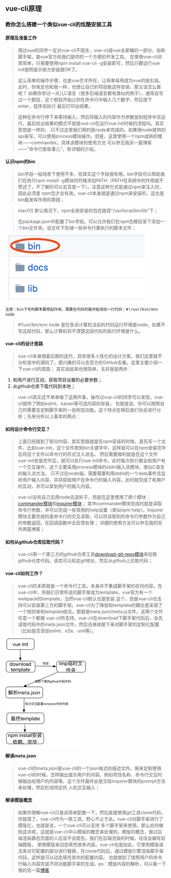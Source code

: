 ## vue-cli原理
### 教你怎么搭建一个类似vue-cli的炫酷安装工具
#### 原理及准备工作
> 用过vue的同学一定对vue-cli不陌生，vue-cli是vue全家桶的一部分，俗称脚手架。是vue官方给我们提供的一个方便的开发工具。
在使用vue-cli非常简单，只需要使用npm install vue-cli -g安装即可，然后只要运行vue init按照提示依次安装就OK了。

> 这么简单的操作步骤，也是vue艺术所在，让简单易用成为vue的座右铭。此时，你肯定也和我一样，也想让自己的项目能这样安装，那又该怎么做呢？
如果你学过一点儿C语言（很多后端语言都有类似的例子），通常会写过一个题目，这个题目开始让你在命令行中输入几个数字，然后按下enter，程序去执行
最后打印出结果。

> 这种在命令行停下来等待输入，然后将输入的内容作为参数放到程序中去运行，最后给出结果的模式不就是vue-cli在运行vue init时候的流程吗。其实思想是一样的，
只不过这里我们用的是node来完成的。如果用node提供的api来写，可以使用process模块操作。但是，这里使用一个npm成熟的模块——commander。具体该模块的使用方法
可以参见我另一篇博客——"命令行那些事儿"，有详细的介绍。

#### 认识npm的bin

> bin字段一般场景下使用不多，但其实这个字段很有用。bin字段可以帮助我们在执行npm install -g模块的时候添加PATH（PATH在系统中的作用就不赘述了，不了解的可以去百度一下）。注意这种方式是通过npm来注入的，因此必须是
npm包才会有效。vue-cli本身就是通过npm来安装的，这也是bin能发挥作用的原因；

>macOS 默认情况下，npm全局安装的包在路径"/usr/local/bin/lib"下；

> 在package.json中配置了bin字段，可以允许我们在npm包根目录下添加一个bin文件夹。该文件下存储一些命令行要执行的脚本文件；

<img src="./assets/binimg.png">

```
注意：bin下写的脚本要想起作用，需要在代码的最开始添加一行代码：#!/usr/bin/env node
```
> #!/usr/bin/env node 是在告诉计算机当前的代码运行环境是node，如果不写这段代码，那么计算机将不清楚这段代码的执行环境是什么。


#### vue-cli的设计思路
> vue-cli本身随着后期的迭代，具有很多人性化的设计方案，我们这里就不分析其中的源码了，感兴趣的可以去官方的GitHub去看。这里主要介绍一下vue-cli的思路；
其实说起来也很简单，无非就是两步：

1. 和用户进行互动，获取项目设置的必要参数；
2. 从github仓库下载代码到本地；

> vue-cli其实还不单单做了这两件事，操作过vue-cli的同学可以发现，vue-cli提供了例如eslint、karam等可选内容的安装，
也就是说，你可以按照自己的需要去定制脚手架的一些附加功能。这个特点在稍后我们也会进行分析；先来分析以上基本的两点：

#### 如何设计命令行交互？
>上面已经提到了部分内容，其实思路就是在npm安装的时候，首先写一个文件，比如vue-init，这个文件放到bin关键字中，这样就可以在npm安装完毕后将这个文件以命令行的形式注入进去。
然后需要做的就是在这个文件vue-init安装完毕后，就可以执行vue init命令，此时每次执行都会和用户有一个交互操作，这个主要采用process模块的stdin输入流模块，类似C语言的输入流方法。
只不过在node端，需要需要利用stdin的一个data事件去监听用户输入内容，并将获取用户在命令行的输入内容。此时就完成了和用户的互动，并可以拿到用户的输入内容。

> vue-cli没有自己去用node去造轮子，而是在这里使用了两个模块：[commander模块](https://github.com/tj/commander.js)和[inquirer模块](https://github.com/SBoudrias/Inquirer.js)；
其中commander模块完成的就是读取命令行参数，并可以完成一些常用的help设置（类似npm help）。Inquirer模块主要完成的是命令行的交互读取，可以将读取到的命令行参数作为自己的参数返回，在回调函数中去反馈处理；
详细的使用方法可以参见我的另外两篇博客；

#### 如何从github仓库拉取代码？

> vue-cli用一个第三方的github仓库工具[download-git-repo模块](https://github.com/flipxfx/download-git-repo/blob/master/index.js)来拉取github仓库代码。该库可以给定git地址，然后从github上拉取代码；

#### vue-cli如何工作？
> vue-cli的本质就是一个命令行工具，本身并不集成脚手架的任何内容。在vue-cli中，将我们日常所说的脚手架成为template，vue官方有一个webpack的template，当然vue-cli默认也是安装
这个，但是vue-cli也支持可以安装第三方的脚手架。vue-cli为了降低和template的耦合度采用了一个规则来和template结合。那就是meta.json/meta.js文件。这两个文件任意一个都被
vue-cli所支持，vue-cli在download下脚手架代码后，会先读取代码中的meta.json文件，然后去继续接下来对脚手架的定制化配置（比如是否添加eslint、e2e、unit等）。

<img src="./assets/vueCli.png">

#### 解读meta.json
> vue-cli的meta.json是vue-cli的一个json格式的描述文件。用来定制使用vue-cli的时候，怎样输出提示用户的内容。例如项目名称、命令行交互时候输出给用户的内容等。这个文件最终会是交给inquirer模块的prompt方法来处理，然后形成特定的
人机交互输入；


#### 解读模版概念
> 如果你理解vue-cli只是说简单配置一下，然后直接使用git工具clone代码，你就错了。vue-cli作为一款工具，野心不止于此。vue-cli对脚手架进行了模版化，也就是说，一个vue-cli可以支持
多个脚手架来使用。那么如何做到这点呢，这就是vue-cli中以模版的概念来处理的。模版的概念，做过后端渲染静态页面的人应该不会陌生。我们在后端渲染的时候，往往会编写前端模版，
使用模版来动态填充很多内容。vue-cli也是如此，它使用模版语法来对可配置的部分进行替换，在clone代码后，通过模版引擎渲染脚手架代码，这样就可以动态填充其中的配置内容。
也就做到了按照用户的命令行输入内容完成不同功能脚手架的生成。ps：模版内容的解析，可以看一下我的另一篇[博客](https://github.com/lzqGiser/myBlog/blob/master/%E4%BB%A3%E7%A0%81%E4%BA%BA%E7%94%9F/%E5%89%8D%E7%AB%AF/js/ejs%E4%B9%8B%E7%B1%BB%E7%9A%84%E6%A8%A1%E7%89%88%E5%BC%95%E6%93%8E%E6%98%AF%E4%B8%AA%E4%BB%80%E4%B9%88%E4%B8%9C%E4%B8%9C.md)








